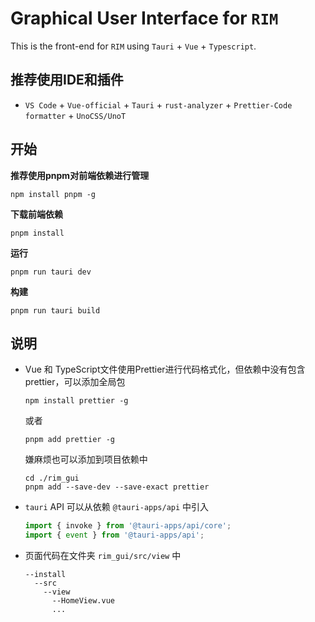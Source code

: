 # Graphical User Interface for `RIM`

This is the front-end for `RIM` using `Tauri` + `Vue` + `Typescript`.

## 推荐使用IDE和插件

- `VS Code` + `Vue-official` + `Tauri` + `rust-analyzer` + `Prettier-Code formatter` + `UnoCSS/UnoT`

## 开始

**推荐使用pnpm对前端依赖进行管理**
```
npm install pnpm -g
```

**下载前端依赖**
```
pnpm install
```

**运行**
```
pnpm run tauri dev
```

**构建**
```
pnpm run tauri build
```

## 说明
- Vue 和 TypeScript文件使用Prettier进行代码格式化，但依赖中没有包含prettier，可以添加全局包
  ```
  npm install prettier -g
  ```
  或者
  ```
  pnpm add prettier -g
  ```
  嫌麻烦也可以添加到项目依赖中
  ```
  cd ./rim_gui
  pnpm add --save-dev --save-exact prettier
  ```

- `tauri` API 可以从依赖 `@tauri-apps/api` 中引入
  ```ts
  import { invoke } from '@tauri-apps/api/core';
  import { event } from '@tauri-apps/api';
  ```

- 页面代码在文件夹 `rim_gui/src/view` 中
  ```
  --install
    --src
      --view
        --HomeView.vue
        ...
  ```
